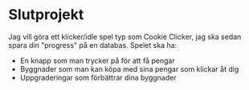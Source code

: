 # Slutprojekt

Jag vill göra ett klicker/idle spel typ som Cookie Clicker, jag ska sedan spara din "progress" på en databas.
Spelet ska ha:

- En knapp som man trycker på för att få pengar
- Byggnader som man kan köpa med sina pengar som klickar åt dig
- Uppgraderingar som förbättrar dina byggnader